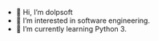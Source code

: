 - 👋 Hi, I’m dolpsoft
- 👀 I’m interested in software engineering.
- 🌱 I’m currently learning Python 3.


<!---
resoilsoft/resoilsoft is a ✨ special ✨ repository because its `README.md` (this file) appears on your GitHub profile.
You can click the Preview link to take a look at your changes.
--->
